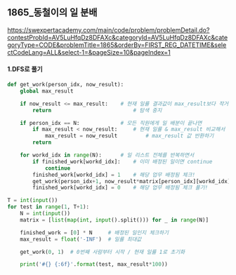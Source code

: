 ## 1865_동철이의 일 분배
https://swexpertacademy.com/main/code/problem/problemDetail.do?contestProbId=AV5LuHfqDz8DFAXc&categoryId=AV5LuHfqDz8DFAXc&categoryType=CODE&problemTitle=1865&orderBy=FIRST_REG_DATETIME&selectCodeLang=ALL&select-1=&pageSize=10&pageIndex=1

#### 1.DFS로 풀기
```python
def get_work(person_idx, now_result):
    global max_result

    if now_result <= max_result:    # 현재 일률 결과값이 max_result보다 작거나 같으면
        return                          # 탐색 중지

    if person_idx == N:             # 모든 직원에게 일 배분이 끝나면
        if max_result < now_result:     # 현재 일률 & max_result 비교해서
            max_result = now_result         # max_result 값 반환하기
        return

    for workd_idx in range(N):      # 일 리스트 전체를 반복하면서
        if finished_work[workd_idx]:    # 이미 배정된 일이면 continue
            continue
        finished_work[workd_idx] = 1    # 해당 업무 배정됨 체크!
        get_work(person_idx+1, now_result*matrix[person_idx][workd_idx]*0.01)   # 직원 수 1 추가 / 현재 일률 * 해당하는 일률 * 0.01 
        finished_work[workd_idx] = 0    # 해당 업무 배정됨 체크 풀기!

T = int(input())
for test in range(1, T+1):
    N = int(input())
    matrix = [list(map(int, input().split())) for _ in range(N)]

    finished_work = [0] * N     # 배정된 일인지 체크하기
    max_result = float('-INF')  # 일률 최대값

    get_work(0, 1)  # 0번째 사람부터 시작 / 현재 일률 1로 초기화

    print('#{} {:6f}'.format(test, max_result*100))
```
